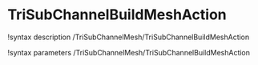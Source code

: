 # TriSubChannelBuildMeshAction

!syntax description /TriSubChannelMesh/TriSubChannelBuildMeshAction

!syntax parameters /TriSubChannelMesh/TriSubChannelBuildMeshAction
